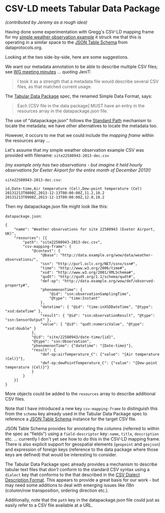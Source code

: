 # CSV-LD meets Tabular Data Package

_(contributed by Jeremy as a rough idea)_

Having done some experimentation with Gregg's CSV-LD mapping frame for my 
[simple weather observation example](https://github.com/w3c/csvw/blob/gh-pages/examples/simple-weather-observation.md#csv-ld-mapping-frame-guestimate) 
it struck me that this is operating in a similar space to the 
[JSON Table Schema](http://dataprotocols.org/json-table-schema/) from dataprotocols.org.

Looking at the two side-by-side, here are some suggestions.

We want our metadata annotation to be able to describe multiple CSV files; see [WG meeting minutes](http://www.w3.org/2014/03/26-csvw-minutes.html)
... quoting JeniT: 

> I took it as a strength that a metadata file would describe several CSV files, as that matched current usage.

The [Tabular Data Package](http://dataprotocols.org/tabular-data-package/) spec, the renamed Simple Data Format, says:

> Each \[CSV file in the data package\] MUST have an entry in the resources array in the datapackage.json file.

The use of "datapackage.json" follows the [Standard Path](http://w3c.github.io/csvw/syntax/#standard-path) 
mechanism to locate the metadata; we have other alternatives to locate the metadata too.

However, it occurs to me that we could include the _mapping frame_ within the resources array ...

Let's assume that my simple weather observation example CSV was provided with filename: `site22580943-2013-dec.csv` 

_(my example only has two observations - but imagine it held hourly observations for Exeter Airport for the 
entire month of December 2013!)_

`site22580943-2013-dec.csv`:

```
id,Date-time,Air temperature (Cel),Dew-point temperature (Cel)
20131213T0800Z,2013-12-13T08:00:00Z,11.2,10.2
20131213T0900Z,2013-12-13T09:00:00Z,12.0,10.2
```

Then my datapackage.json file might look like this:

`datapackage.json`:

```
{
    "name": "Weather observations for site 22580943 (Exeter Airport, UK)",
    "resources": [{
        "path": "site22580943-2013-dec.csv",
        "csv-mapping-frame": {
            "@context": {
                "@base": "http://data.example.org/wow/data/weather-observations/",
                "ssn": "http://purl.oclc.org/NET/ssnx/ssn#",
                "time": "http://www.w3.org/2006/time#",
                "xsd": "http://www.w3.org/2001/XMLSchema#",
                "qudt": "http://qudt.org/1.1/schema/qudt#",
                "def-op": "http://data.example.org/wow/def/observed-property#",
                "phenomenonTime": {
                    "@id": "ssn:observationSamplingTime",
                    "@type": "time:Instant"
                },
                "datetime": { "@id": "time:inXSDDateTime", "@type": "xsd:dateTime" },
                "result": { "@id": "ssn:observationResult", "@type": "ssn:SensorOutput" },
                "value": { "@id": "qudt:numericValue", "@type": "xsd:double" }
            },
            "@id": "site/22580943/date-time/{id}",
            "@type": "ssn:Observation",
            "phenomenonTime": {"datetime": "{Date-time}"},
            "result": {
                "def-op:airTemperature_C": {"value": "{Air temperature (Cel)}"},
                "def-op:dewPointTemperature_C": {"value": "{Dew-point temperature (Cel)}"}
            }
        }
    }]
}
```

More objects could be added to the `resources` array to describe additional CSV files.

Note that I have introduced a new key `csv-mapping-frame` to distinguish this from the `schema` 
key already used in the Tabular Data Package spec to reference a 
[JSON Table Schema](http://dataprotocols.org/json-table-schema/) instance for the target CSV file.

JSON Table Schema provides for annotating the columns (referred to within the spec as "fields") using a 
`field-descriptor` key: `name`, `title`, `description` etc. ... currently I don't yet see how to do this 
in the CSV-LD mapping frame. There is also explicit support for geospatial elements (`geopoint` and 
`geojson`) and expression of foreign keys (reference to the data package where those keys are defined) 
that would be interesting to consider.

The Tabular Data Package spec already provides a mechanism to describe tabular text files that _don't_ 
conform to the standard CSV syntax using a `dialect` key that conforms to the that described in the 
[CSV Dialect Description Format](http://dataprotocols.org/csv-dialect/). This appears to provide a great 
basis for our work - but may need some additions to deal with emerging issues like i18n (column/row 
transposition, ordering direction etc.).  

Additionally, note that the `path` key in the datapackage.json file could just as easily refer to a 
CSV file available at a URL.
